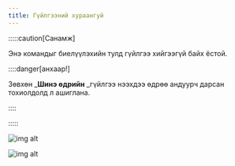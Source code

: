 ```yaml
---
title: Гүйлгээний хураангуй
---
```


:::::caution[Санамж]

Энэ командыг биелүүлэхийн тулд гүйлгээ хийгээгүй байх ёстой.

::::danger[анхаар!]

Зөвхөн _**Шинэ өдрийн** _гүйлгээ нээхдээ өдрөө андуурч дарсан тохиолдолд л ашиглана.

::::

:::::





![img alt](/img/guChange.png)

![img alt](/img/guChange1.png)